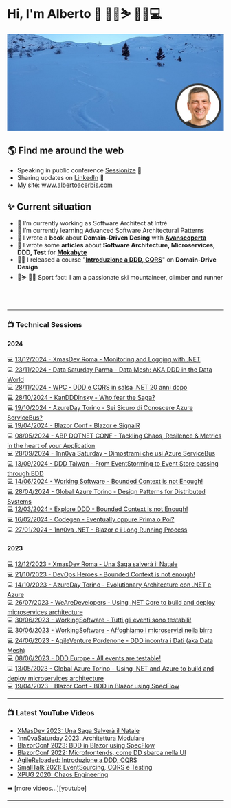 # Hi, I'm Alberto 👋 🚴🏃⛷ 🧗‍♂️💻

![Alberto](home.jpg)

## 🌎 Find me around the web 
- Speaking in public conference <a href="https://sessionize.com/alberto-acerbis8252/" target="_blank">Sessionize</a> 🎦
- Sharing updates on <a href="https://www.linkedin.com/in/aacerbis/">LinkedIn</a> 💼
- My site: <a href="https://www.albertoacerbis.com/" target="_blank">www.albertoacerbis.com</a>

## ✨ Current situation

- 🔭 I’m currently working as Software Architect at Intré
- 🌱 I’m currently learning Advanced Software Architectural Patterns
- 📙 I wrote a **book** about **Domain-Driven Desing** with **[Avanscoperta](https://leanpub.com/cronache-di-domain-driven-design)**
- 📙 I wrote some **articles** about **Software Architecture, Microservices, DDD, Test** for **[Mokabyte](https://www.mokabyte.it/autore/alberto-acerbis/)**
- 🧙‍♂️ I released a course "**[Introduzione a DDD, CQRS](https://agilereloaded.it/corsi/corso-ddd-cqrs-pattern/)**" on **Domain-Drive Design**
- 🏃⛷ 🧗‍♂️ Sport fact: I am a passionate ski mountaineer, climber and runner

<br />
<br />

---
### 📺 Technical Sessions
#### 2024
💻 [13/12/2024 - XmasDev Roma - Monitoring and Logging with .NET](https://github.com/Ace68/MonitoringAndLoggingWithDotNet)  
💻 [23/11/2024 - Data Saturday Parma - Data Mesh: AKA DDD in the Data World](https://datasaturdays.com/Event/20241123-datasaturday0064#schedule)  
💻 [28/11/2024 - WPC - DDD e CQRS in salsa .NET 20 anni dopo](https://github.com/Ace68/DDD-With-DotNET)  
💻 [28/10/2024 - KanDDDinsky - Who fear the Saga?](https://github.com/BrewUp/KanDDDisky-2024)  
💻 [19/10/2024 - AzureDay Torino - Sei Sicuro di Conoscere Azure ServiceBus?](https://github.com/Ace68/AzureDay-2024/)  
💻 [19/04/2024 - Blazor Conf - Blazor e SignalR](https://github.com/Ace68/BlazorAndDistributedSystems)  
💻 [08/05/2024 - ABP DOTNET CONF - Tackling Chaos, Resilence & Metrics in the heart of your Application](https://github.com/BrewUp/ChaosAndResilience)  
💻 [28/09/2024 - 1nn0va Saturday - Dimostrami che usi Azure ServiceBus](https://1nn0vasat2024.1nn0va.it/agenda.html)  
💻 [13/09/2024 - DDD Taiwan - From EventStorming to Event Store passing through BDD](https://github.com/BrewUp/EventStoreDB-Course-2024)  
💻 [14/06/2024 - Working Software - Bounded Context is not Enough!](https://github.com/BrewUp/DDD-Explore-2024)  
💻 [28/04/2024 - Global Azure Torino - Design Patterns for Distributed Systems](https://github.com/Ace68/PatternsOfDistributedSystems)  
💻 [12/03/2024 - Explore DDD - Bounded Context is not Enough!](https://github.com/BrewUp/DDD-Explore-2024)  
💻 [16/02/2024 - Codegen - Eventually oppure Prima o Poi?](https://github.com/Ace68/CloudGen-2024)  
💻 [27/01/2024 - 1nn0va .NET - Blazor e i Long Running Process](https://github.com/Ace68/BlazorAndDistributedSystems)  


#### 2023
💻 [12/12/2023 - XmasDev Roma - Una Saga salverà il Natale](https://github.com/Ace68/XmasDev2023)  
💻 [21/10/2023 - DevOps Heroes - Bounded Context is not enough!](https://github.com/BrewUp/DDD-Explore-2024)  
💻 [14/10/2023 - AzureDay Torino - Evolutionary Architecture con .NET e Azure](https://github.com/Ace68/AzureDay-2023)  
💻 [26/07/2023 - WeAreDevelopers - Using .NET Core to build and deploy microservices architecture](https://github.com/BrewUp/ModularArchitecture)  
💻 [30/06/2023 - WorkingSoftware - Tutti gli eventi sono testabili!](https://github.com/BrewUp/BrewUp-DDD_Europe_2023)  
💻 [30/06/2023 - WorkingSoftware - Affoghiamo i microservizi nella birra](https://github.com/BrewUp/WorkingSoftware-2023)  
💻 [24/06/2023 - AgileVenture Pordenone - DDD incontra i Dati (aka Data Mesh) ](https://agilemovement.it/venture/2023/pordenone/)  
💻 [08/06/2023 - DDD Europe - All events are testable!](https://github.com/BrewUp/BrewUp-DDD_Europe_2023)  
💻 [13/05/2023 - Global Azure Torino - Using .NET and Azure to build and deploy microservices architecture](https://github.com/BrewUp/ModularArchitecture)  
💻 [19/04/2023 - Blazor Conf - BDD in Blazor using SpecFlow](https://github.com/Ace68/BlazorConf2023)  


---
### 📺 Latest YouTube Videos

<!-- YOUTUBE:START -->
- [XMasDev 2023: Una Saga Salverà il Natale](https://www.youtube.com/watch?v=mlGbym11R7Y)
- [1nn0vaSaturday 2023: Architettura Modulare](https://www.youtube.com/watch?v=eRkjxo21exM&pp=ygUPYWxiZXJ0byBhY2VyYmlz)
- [BlazorConf 2023: BDD in Blazor using SpecFlow](https://www.youtube.com/watch?v=CMjFXxnLSqQ)
- [BlazorConf 2022: Microfrontends, come DD sbarca nella UI](https://www.youtube.com/watch?v=DfhiXx0NYIY&pp=ygUPYWxiZXJ0byBhY2VyYmlz)
- [AgileReloaded: Introduzione a DDD, CQRS](https://www.youtube.com/watch?v=3fCrSqaTzsc)
- [SmallTalk 2021: EventSourcing, CQRS e Testing](https://www.youtube.com/watch?v=k5jPpWFJF3A&t=643s)
- [XPUG 2020: Chaos Engineering](https://www.youtube.com/watch?v=KayvO4K9OwY&pp=ygUPYWxiZXJ0byBhY2VyYmlz)
<!-- YOUTUBE:END -->

➡️ [more videos...][youtube]

---